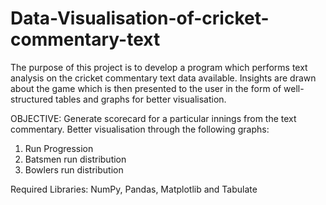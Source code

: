 # Data-Visualisation-of-cricket-commentary-text

The purpose of this project is to develop a program which performs text analysis on the cricket commentary text data available.
Insights are drawn about the game which is then presented to the user in the form of well-structured tables and graphs for better visualisation.

OBJECTIVE:
 Generate scorecard for a particular innings from the text commentary.
 Better visualisation through the following graphs:
  1. Run Progression
  2. Batsmen run distribution
  3. Bowlers run distribution

Required Libraries: NumPy, Pandas, Matplotlib and Tabulate


